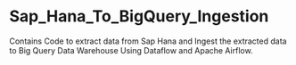 # Sap_Hana_To_BigQuery_Ingestion
Contains Code to extract data from Sap Hana and Ingest the extracted data to Big Query Data Warehouse Using Dataflow and Apache Airflow. 

